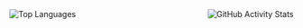 <img align="left" src="https://github-readme-stats.vercel.app/api/top-langs?username=boneill02&show_icons=true&locale=en&layout=compact" alt="Top Languages" />

<img align="right" src="https://github-readme-stats.vercel.app/api?username=boneill02&show_icons=true&locale=en" alt="GitHub Activity Stats" />
